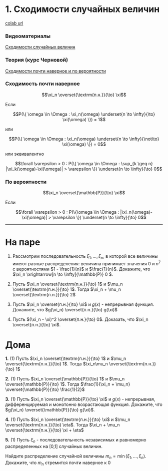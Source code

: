 # 1. Сходимости случайных величин
[colab url](https://colab.research.google.com/github/mathmechterver/stat2021/blob/master/prac01/stat01.ipynb)

### Видеоматериалы 
[Сходимости случайных величин](https://stepik.org/lesson/48680/step/2?unit=26451)

### Теория (курс Черновой)
[Сходимости почти наверное и по вероятности](https://nsu.ru/mmf/tvims/chernova/tv/lec/node53.html#SECTION0001210)

### Сходимость почти наверное

$$\xi_n \overset{\textrm{п.н.}}{\to} \xi$$

Если

$$P(\{ \omega \in \Omega : \xi_n(\omega) \underset{n \to \infty}{\to} \xi(\omega) \}) = 1$$ 

или

$$P(\{ \omega \in \Omega : \xi_n(\omega) \underset{n \to \infty}{\not\to} \xi(\omega) \}) = 0$$ 

или эквивалентно

$$\forall \varepsilon > 0 : P(\{ \omega \in \Omega : \sup_{k \geq n} |\xi_k(\omega)-\xi(\omega)| > \varepsilon \}) \underset{n \to \infty}{\to} 0$$

### По вероятности
$$\xi_n \overset{\mathbb{P}}{\to} \xi$$ 

Если

$$\forall \varepsilon > 0 : P(\{\omega \in \Omega : |\xi_n(\omega)-\xi(\omega)| > \varepsilon \}) \underset{n \to \infty}{\to} 0$$

------------------

# На паре

1. Рассмотрим последовательность $\xi_1, \ldots, \xi_n$, в которой все величины имеют разные распределения: величина  принимает значения $0$ и $n^7$ с вероятностями $1 - \frac{1}{n}$ и $\frac{1}{n}$. Докажите, что $\xi_n \xrightarrow[n \to \infty]{\mathbb{P}} 0 $.

2. Пусть $\xi_n \overset{\textrm{п.н.}}{\to} 1$ и $\mu_n \overset{\textrm{п.н.}}{\to} 1$. 
Тогда $\xi_n + \mu_n \overset{\textrm{п.н.}}{\to} 2$

3. Пусть $\xi_n \overset{п.н.}{\to} \xi$ и $g(x)$ - непрерывная функция. Докажите, что $g(\xi_n) \overset{п.н.}{\to} g(\xi)$ 

4. Пусть $(\xi_n - \xi)^2 \overset{п.н.}{\to} 0$. Доказать, что $\xi_n \overset{п.н.}{\to} \xi$.


# Дома

**1.** (1) Пусть $\xi_n \overset{\textrm{п.н.}}{\to} 1$ и $\mu_n \overset{\textrm{п.н.}}{\to} 1$. 
Тогда $\xi_n\mu_n \overset{\textrm{п.н.}}{\to} 1$

**2.** (1) Пусть $\xi_n \overset{\mathbb{P}}{\to} 1$ и $\mu_n \overset{\mathbb{P}}{\to} 1$. 
Тогда $\frac{1}{\xi_n + \mu_n} \overset{\mathbb{P}}{\to} \frac{1}{2}$

**3.** (1) Пусть $\xi_n \overset{\mathbb{P}}{\to} \xi$ и $g(x)$ - непрерывная, дифференцируемая и монотонно возрастающая функция. Докажите, что $g(\xi_n) \overset{\mathbb{P}}{\to} g(\xi)$.


**4.** (1) Пусть $\xi_n \overset{\textrm{п.н.}}{\to} \xi$ и $\mu_n \overset{\textrm{п.н.}}{\to} \eta$. 
Тогда $\xi_n + \mu_n \overset{\textrm{п.н.}}{\to} \xi + \eta$

**5.** (1) Пусть $\xi_n$ - последовательность независимых и равномерно распределенных на [0,1] случайных величин. 

Найдите распределение случайной величины $m_n=\min (\xi_1,\ldots,\xi_n)$. Докажите, что $m_n$ стремится почти наверное к 0
